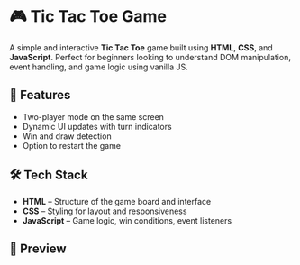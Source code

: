 # 🎮 Tic Tac Toe Game

A simple and interactive **Tic Tac Toe** game built using **HTML**, **CSS**, and **JavaScript**. Perfect for beginners looking to understand DOM manipulation, event handling, and game logic using vanilla JS.

## 🚀 Features

- Two-player mode on the same screen
- Dynamic UI updates with turn indicators
- Win and draw detection
- Option to restart the game

## 🛠️ Tech Stack

- **HTML** – Structure of the game board and interface
- **CSS** – Styling for layout and responsiveness
- **JavaScript** – Game logic, win conditions, event listeners

## 📸 Preview




